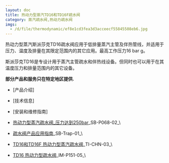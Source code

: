 ```yaml
---
layout: doc
title: 热动力型蒸汽TD16和TD16F疏水阀
category: 蒸汽疏水阀,热动力疏水阀
imgs:
  - /d/file/thermodynamic/ef8e1cd3fea3d3acceecf55845508eb6.jpg
---
```


热动力型蒸汽斯派莎克TD16疏水阀应用于低排量蒸汽主管及伴热管线，并适用于压力、温度及排量在其限定范围内的其它应用。最高工作压力16 bar g。

斯派莎克TD16是专设计用于蒸汽主管疏水和伴热线设备。但同时也可以用于在其温度压力和排量范围内的其它设备。

**部分产品和服务只在特定地区提供.**

- [产品介绍]
- [技术信息]
- [安装和维修指南]

- [热动力型蒸汽疏水阀\_压力达到250bar](https://assets.spiraxvalve.com/pdf/SB-P068-02-热动力型蒸汽疏水阀_压力达到250bar.pdf)\_SB-P068-02\_\
- [疏水阀产品应用指南](https://assets.spiraxvalve.com/pdf/SB-trap-01-%E7%96%8F%E6%B0%B4%E9%98%80%E4%BA%A7%E5%93%81%E5%BA%94%E7%94%A8%E6%8C%87%E5%8D%97.pdf)\_SB-Trap-01\_\

- [TD16和TD16F 热动力型蒸汽疏水阀](https://assets.spiraxvalve.com/pdf/TI-CHN-03-TD16和TD16F%20热动力型蒸汽疏水阀.pdf)\_TI-CHN-03\_\

- [TD16 热动力型疏水阀](https://assets.spiraxvalve.com/pdf/IM-P151-05-TD16%20热动力型疏水阀.pdf)\_IM-P151-05\_\
